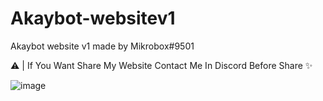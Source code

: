 # Akaybot-websitev1
Akaybot website v1 made by Mikrobox#9501

⚠️ | If You Want Share My Website Contact Me In Discord Before Share ✨

![image](https://user-images.githubusercontent.com/105008048/172050768-5b6c9f18-bb96-4d58-a8b1-b38de712262e.png)
